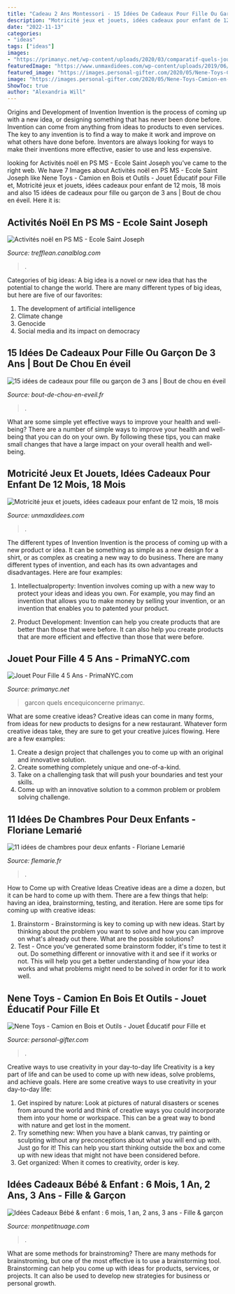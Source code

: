 ```yaml
---
title: "Cadeau 2 Ans Montessori - 15 Idées De Cadeaux Pour Fille Ou Garçon De 3 Ans"
description: "Motricité jeux et jouets, idées cadeaux pour enfant de 12 mois, 18 mois"
date: "2022-11-13"
categories:
- "ideas"
tags: ["ideas"]
images:
- "https://primanyc.net/wp-content/uploads/2020/03/comparatif-quels-jouets-enfants-9-11-ans-choisir-destine-jouet-pour-fille-4-5-ans.jpg"
featuredImage: "https://www.unmaxdidees.com/wp-content/uploads/2019/06/jouet-deveil-idée-cadeau-apprendre-à-compter-et-couleurs-jeu-montessori.jpg"
featured_image: "https://images.personal-gifter.com/2020/05/Nene-Toys-Camion-en-Bois-et-Outils-Jouet-ducatif-pour-Fille-et-Garon-de-3-4-5-6-ans-Jeu-de-Construction-et-Atelier-de-Bricolage-Mthode-Montessori-Idal-comme-Cadeau-STEM-et-Didactique-0-0.jpg"
image: "https://images.personal-gifter.com/2020/05/Nene-Toys-Camion-en-Bois-et-Outils-Jouet-ducatif-pour-Fille-et-Garon-de-3-4-5-6-ans-Jeu-de-Construction-et-Atelier-de-Bricolage-Mthode-Montessori-Idal-comme-Cadeau-STEM-et-Didactique-0-0.jpg"
ShowToc: true
author: "Alexandria Will"
---
```



Origins and Development of Invention
Invention is the process of coming up with a new idea, or designing something that has never been done before. Invention can come from anything from ideas to products to even services. The key to any invention is to find a way to make it work and improve on what others have done before. Inventors are always looking for ways to make their inventions more effective, easier to use and less expensive.

	

		
looking for Activités noël en PS MS - Ecole Saint Joseph you've came to the right web. We have 7 Images about Activités noël en PS MS - Ecole Saint Joseph like Nene Toys - Camion en Bois et Outils - Jouet Éducatif pour Fille et, Motricité jeux et jouets, idées cadeaux pour enfant de 12 mois, 18 mois and also 15 idées de cadeaux pour fille ou garçon de 3 ans | Bout de chou en éveil. Here it is:
		
    
## Activités Noël En PS MS - Ecole Saint Joseph

<img loading=lazy src="https://p3.storage.canalblog.com/31/01/556073/92261505_o.jpg" onerror="this.onerror=null;this.src='https://tse1.mm.bing.net/th?id=OIP.HkTcZ9bIUZyUnOIIJV4R8wHaFj&amp;pid=15.1';" alt="Activités noël en PS MS - Ecole Saint Joseph">

_Source: trefflean.canalblog.com_

>. 

	

Categories of big ideas:
A big idea is a novel or new idea that has the potential to change the world. There are many different types of big ideas, but here are five of our favorites: 
1. The development of artificial intelligence 
2. Climate change 
3. Genocide 
4. Social media and its impact on democracy 

    
## 15 Idées De Cadeaux Pour Fille Ou Garçon De 3 Ans | Bout De Chou En éveil

<img loading=lazy src="https://i2.wp.com/bout-de-chou-en-eveil.fr/wp-content/uploads/2014/11/2013-01-03-006_resultat.jpg?fit=618%2C519&amp;ssl=1" onerror="this.onerror=null;this.src='https://tse4.mm.bing.net/th?id=OIP.31ZdgM2ss6d29v559T0ZNwHaGO&amp;pid=15.1';" alt="15 idées de cadeaux pour fille ou garçon de 3 ans | Bout de chou en éveil">

_Source: bout-de-chou-en-eveil.fr_

>. 

	

What are some simple yet effective ways to improve your health and well-being?
There are a number of simple ways to improve your health and well-being that you can do on your own. By following these tips, you can make small changes that have a large impact on your overall health and well-being.

    
## Motricité Jeux Et Jouets, Idées Cadeaux Pour Enfant De 12 Mois, 18 Mois

<img loading=lazy src="https://www.unmaxdidees.com/wp-content/uploads/2019/06/jouet-deveil-idée-cadeau-apprendre-à-compter-et-couleurs-jeu-montessori.jpg" onerror="this.onerror=null;this.src='https://tse1.mm.bing.net/th?id=OIP.BwQwGu4D6DIlfYTFCix_LQHaGE&amp;pid=15.1';" alt="Motricité jeux et jouets, idées cadeaux pour enfant de 12 mois, 18 mois">

_Source: unmaxdidees.com_

>. 

	

The different types of Invention
Invention is the process of coming up with a new product or idea. It can be something as simple as a new design for a shirt, or as complex as creating a new way to do business. There are many different types of invention, and each has its own advantages and disadvantages. Here are four examples: 
1. Intellectualproperty: Invention involves coming up with a new way to protect your ideas and ideas you own. For example, you may find an invention that allows you to make money by selling your invention, or an invention that enables you to patented your product. 

2. Product Development: Invention can help you create products that are better than those that were before. It can also help you create products that are more efficient and effective than those that were before. 


    
## Jouet Pour Fille 4 5 Ans - PrimaNYC.com

<img loading=lazy src="https://primanyc.net/wp-content/uploads/2020/03/comparatif-quels-jouets-enfants-9-11-ans-choisir-destine-jouet-pour-fille-4-5-ans.jpg" onerror="this.onerror=null;this.src='https://tse4.mm.bing.net/th?id=OIP.n8jZB2xdjCidSfQMIvVPigHaDZ&amp;pid=15.1';" alt="Jouet Pour Fille 4 5 Ans - PrimaNYC.com">

_Source: primanyc.net_

>garcon quels encequiconcerne primanyc. 

	

What are some creative ideas?
Creative ideas can come in many forms, from ideas for new products to designs for a new restaurant. Whatever form creative ideas take, they are sure to get your creative juices flowing. Here are a few examples: 
1. Create a design project that challenges you to come up with an original and innovative solution.
2. Create something completely unique and one-of-a-kind.
3. Take on a challenging task that will push your boundaries and test your skills.
4. Come up with an innovative solution to a common problem or problem solving challenge.

    
## 11 Idées De Chambres Pour Deux Enfants - Floriane Lemarié

<img loading=lazy src="https://www.flemarie.fr/blog/wp-content/uploads/2014/08/chambre-deux-enfants-3.jpg" onerror="this.onerror=null;this.src='https://tse1.mm.bing.net/th?id=OIP.DZ1XewsP45IWZpiTC8iJrAHaLD&amp;pid=15.1';" alt="11 idées de chambres pour deux enfants - Floriane Lemarié">

_Source: flemarie.fr_

>. 

	

How to Come up with Creative Ideas
Creative ideas are a dime a dozen, but it can be hard to come up with them. There are a few things that help: having an idea, brainstorming, testing, and iteration. 
Here are some tips for coming up with creative ideas:

1. Brainstorm - Brainstorming is key to coming up with new ideas. Start by thinking about the problem you want to solve and how you can improve on what's already out there. What are the possible solutions? 
2. Test - Once you've generated some brainstorm fodder, it's time to test it out. Do something different or innovative with it and see if it works or not. This will help you get a better understanding of how your idea works and what problems might need to be solved in order for it to work well. 

    
## Nene Toys - Camion En Bois Et Outils - Jouet Éducatif Pour Fille Et

<img loading=lazy src="https://images.personal-gifter.com/2020/05/Nene-Toys-Camion-en-Bois-et-Outils-Jouet-ducatif-pour-Fille-et-Garon-de-3-4-5-6-ans-Jeu-de-Construction-et-Atelier-de-Bricolage-Mthode-Montessori-Idal-comme-Cadeau-STEM-et-Didactique-0-0.jpg" onerror="this.onerror=null;this.src='https://tse1.mm.bing.net/th?id=OIP.K0Jz1H3obHa35MKAGE48tgHaHa&amp;pid=15.1';" alt="Nene Toys - Camion en Bois et Outils - Jouet Éducatif pour Fille et">

_Source: personal-gifter.com_

>. 

	

Creative ways to use creativity in your day-to-day life
Creativity is a key part of life and can be used to come up with new ideas, solve problems, and achieve goals. Here are some creative ways to use creativity in your day-to-day life:
1. Get inspired by nature: Look at pictures of natural disasters or scenes from around the world and think of creative ways you could incorporate them into your home or workspace. This can be a great way to bond with nature and get lost in the moment.
2. Try something new: When you have a blank canvas, try painting or sculpting without any preconceptions about what you will end up with. Just go for it! This can help you start thinking outside the box and come up with new ideas that might not have been considered before.
3. Get organized: When it comes to creativity, order is key.

    
## Idées Cadeaux Bébé &amp; Enfant : 6 Mois, 1 An, 2 Ans, 3 Ans - Fille &amp; Garçon

<img loading=lazy src="https://www.monpetitnuage.com/wp-content/uploads/2017/12/cadeau-enfant-2-ans-3-ans-14.jpg" onerror="this.onerror=null;this.src='https://tse2.mm.bing.net/th?id=OIP.CpNflD4IzOEUjjaCe92FWwHaI2&amp;pid=15.1';" alt="Idées Cadeaux Bébé &amp; enfant : 6 mois, 1 an, 2 ans, 3 ans - Fille &amp; garçon">

_Source: monpetitnuage.com_

>. 

	

What are some methods for brainstroming?
There are many methods for brainstroming, but one of the most effective is to use a brainstorming tool. Brainstorming can help you come up with ideas for products, services, or projects. It can also be used to develop new strategies for business or personal growth.

